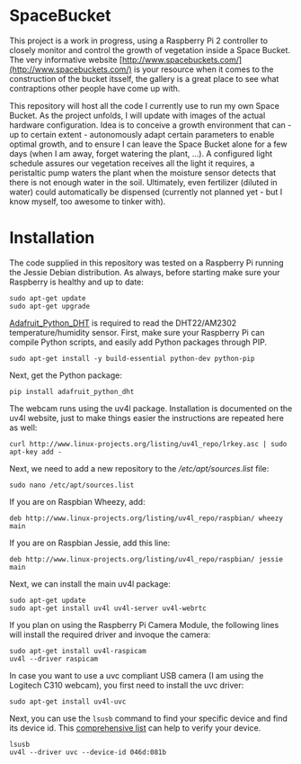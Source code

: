 # SpaceBucket
This project is a work in progress, using a Raspberry Pi 2 controller to closely monitor and control the growth of vegetation inside a Space Bucket. The very informative website [http://www.spacebuckets.com/](http://www.spacebuckets.com/) is your resource when it comes to the construction of the bucket itsself, the gallery is a great place to see what contraptions other people have come up with.

This repository will host all the code I currently use to run my own Space Bucket. As the project unfolds, I will update with images of the actual hardware configuration. Idea is to conceive a growth environment that can - up to certain extent - autonomously adapt certain parameters to enable optimal growth, and to ensure I can leave the Space Bucket alone for a few days (when I am away, forget watering the plant, ...). A configured light schedule assures our vegetation receives all the light it requires, a peristaltic pump waters the plant when the moisture sensor detects that there is not enough water in the soil. Ultimately, even fertilizer (diluted in water) could automatically be dispensed (currently not planned yet - but I know myself, too awesome to tinker with).

# Installation

The code supplied in this repository was tested on a Raspberry Pi running the Jessie Debian distribution. As always, before starting make sure your Raspberry is healthy and up to date:
```
sudo apt-get update
sudo apt-get upgrade
```

[Adafruit_Python_DHT](https://github.com/adafruit/Adafruit_Python_DHT) is required to read the DHT22/AM2302 temperature/humidity sensor.
First, make sure your Raspberry Pi can compile Python scripts, and easily add Python packages through PIP.

```
sudo apt-get install -y build-essential python-dev python-pip
```
Next, get the Python package:
```
pip install adafruit_python_dht
```

The webcam runs using the uv4l package. Installation is documented on the uv4l website, just to make things easier the instructions are repeated here as well:
```
curl http://www.linux-projects.org/listing/uv4l_repo/lrkey.asc | sudo apt-key add -
```
Next, we need to add a new repository to the _/etc/apt/sources.list_ file:
```
sudo nano /etc/apt/sources.list
```
If you are on Raspbian Wheezy, add:
```
deb http://www.linux-projects.org/listing/uv4l_repo/raspbian/ wheezy main
```

If you are on Raspbian Jessie, add this line:
```
deb http://www.linux-projects.org/listing/uv4l_repo/raspbian/ jessie main
```
Next, we can install the main uv4l package:
```
sudo apt-get update
sudo apt-get install uv4l uv4l-server uv4l-webrtc
```
If you plan on using the Raspberry Pi Camera Module, the following lines will install the required driver and invoque the camera:
```
sudo apt-get install uv4l-raspicam
uv4l --driver raspicam
```
In case you want to use a uvc compliant USB camera (I am using the Logitech C310 webcam), you first need to install the uvc driver:
```
sudo apt-get install uv4l-uvc
```
Next, you can use the ```lsusb``` command to find your specific device and find its device id. This [comprehensive list](http://www.linux-usb.org/usb.ids) can help to verify your device.
```
lsusb
uv4l --driver uvc --device-id 046d:081b
```
